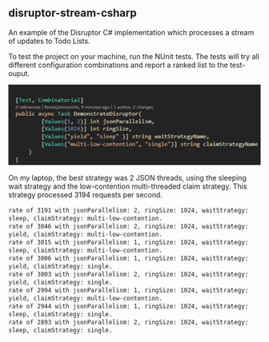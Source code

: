 ## disruptor-stream-csharp
An example of the Disruptor C# implementation which processes a stream of updates to Todo Lists.

To test the project on your machine, run the NUnit tests. The tests will try all different configuration combinations and report a ranked list to the test-ouput.

![nunit screenshot](https://github.com/forestjohnsonilm/disruptor-stream-csharp/blob/master/Screenshot.png?raw=true)

On my laptop, the best strategy was 2 JSON threads, using the sleeping wait strategy and the low-contention multi-threaded claim strategy. This strategy processed 3194 requests per second. 

```
rate of 3191 with jsonParallelism: 2, ringSize: 1024, waitStrategy: sleep, claimStrategy: multi-low-contention.
rate of 3046 with jsonParallelism: 2, ringSize: 1024, waitStrategy: yield, claimStrategy: multi-low-contention.
rate of 3015 with jsonParallelism: 1, ringSize: 1024, waitStrategy: sleep, claimStrategy: multi-low-contention.
rate of 3006 with jsonParallelism: 1, ringSize: 1024, waitStrategy: yield, claimStrategy: single.
rate of 3003 with jsonParallelism: 2, ringSize: 1024, waitStrategy: yield, claimStrategy: single.
rate of 2994 with jsonParallelism: 1, ringSize: 1024, waitStrategy: yield, claimStrategy: multi-low-contention.
rate of 2944 with jsonParallelism: 1, ringSize: 1024, waitStrategy: sleep, claimStrategy: single.
rate of 2893 with jsonParallelism: 2, ringSize: 1024, waitStrategy: sleep, claimStrategy: single.
```
